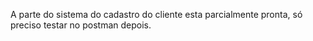 A parte do sistema do cadastro do cliente esta parcialmente pronta, só preciso testar no postman depois.
